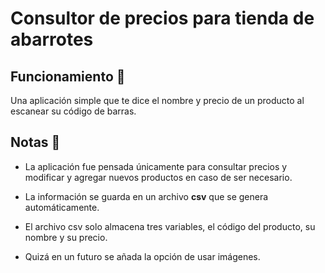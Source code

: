 # Consultor de precios para tienda de abarrotes

## Funcionamiento 🚀

Una aplicación simple que te dice el nombre y precio de un producto al escanear su código de barras.

## Notas 📑

- La aplicación fue pensada únicamente para consultar precios y modificar y agregar nuevos productos en caso de ser necesario.

- La información se guarda en un archivo **csv** que se genera automáticamente. 

- El archivo csv solo almacena tres variables, el código del producto, su nombre y su precio.

- Quizá en un futuro se añada la opción de usar imágenes.